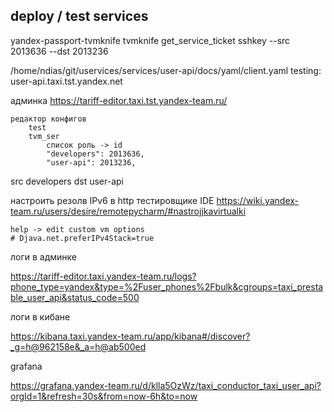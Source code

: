deploy / test services
----------------------

yandex-passport-tvmknife
tvmknife get_service_ticket sshkey --src 2013636 --dst 2013236


/home/ndias/git/uservices/services/user-api/docs/yaml/client.yaml
    testing: user-api.taxi.tst.yandex.net

админка
    https://tariff-editor.taxi.tst.yandex-team.ru/

    редактор конфигов
        test
        tvm_ser
            список роль -> id
            "developers": 2013636,
            "user-api": 2013236,

src developers
dst user-api

настроить резолв IPv6 в http тестировщике IDE
    https://wiki.yandex-team.ru/users/desire/remotepycharm/#nastrojjkavirtualki

    help -> edit custom vm options
    # Djava.net.preferIPv4Stack=true

логи в админке

https://tariff-editor.taxi.yandex-team.ru/logs?phone_type=yandex&type=%2Fuser_phones%2Fbulk&cgroups=taxi_prestable_user_api&status_code=500

логи в кибане

https://kibana.taxi.yandex-team.ru/app/kibana#/discover?_g=h@962158e&_a=h@ab500ed    

grafana

https://grafana.yandex-team.ru/d/klla5OzWz/taxi_conductor_taxi_user_api?orgId=1&refresh=30s&from=now-6h&to=now
